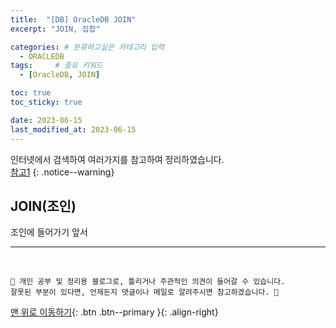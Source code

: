 ```yaml
---
title:  "[DB] OracleDB JOIN"  
excerpt: "JOIN, 집합"

categories: # 분류하고싶은 카테고리 입력
  - ORACLEDB
tags:     # 중요 키워드
  - [OracleDB, JOIN]

toc: true
toc_sticky: true

date: 2023-06-15
last_modified_at: 2023-06-15
---
```



인터넷에서 검색하여 여러가지를 참고하여 정리하였습니다.    
[참고1](https://pearlluck.tistory.com/46)
{: .notice--warning}

## JOIN(조인)

조인에 들어가기 앞서 



***
<br>
    
    📢 개인 공부 및 정리용 블로그로, 틀리거나 주관적인 의견이 들어갈 수 있습니다.
    잘못된 부분이 있다면, 언제든지 댓글이나 메일로 알려주시면 참고하겠습니다. 🧐

[맨 위로 이동하기](#){: .btn .btn--primary }{: .align-right}